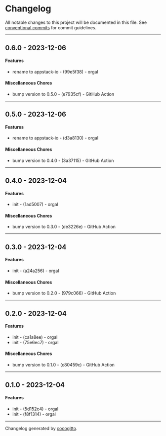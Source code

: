 # Changelog
All notable changes to this project will be documented in this file. See [conventional commits](https://www.conventionalcommits.org/) for commit guidelines.

- - -
## 0.6.0 - 2023-12-06
#### Features
- rename to appstack-io - (99e5f38) - orgal
#### Miscellaneous Chores
- bump version to 0.5.0 - (e7935cf) - GitHub Action
- - -

## 0.5.0 - 2023-12-06
#### Features
- rename to appstack-io - (d3a8130) - orgal
#### Miscellaneous Chores
- bump version to 0.4.0 - (3a37115) - GitHub Action
- - -

## 0.4.0 - 2023-12-04
#### Features
- init - (1ad5007) - orgal
#### Miscellaneous Chores
- bump version to 0.3.0 - (de3226e) - GitHub Action
- - -

## 0.3.0 - 2023-12-04
#### Features
- init - (a24a256) - orgal
#### Miscellaneous Chores
- bump version to 0.2.0 - (979c066) - GitHub Action
- - -

## 0.2.0 - 2023-12-04
#### Features
- init - (ca1a8ee) - orgal
- init - (75e6ec7) - orgal
#### Miscellaneous Chores
- bump version to 0.1.0 - (c80459c) - GitHub Action
- - -

## 0.1.0 - 2023-12-04
#### Features
- init - (5d152c4) - orgal
- init - (f8f1314) - orgal
- - -

Changelog generated by [cocogitto](https://github.com/cocogitto/cocogitto).